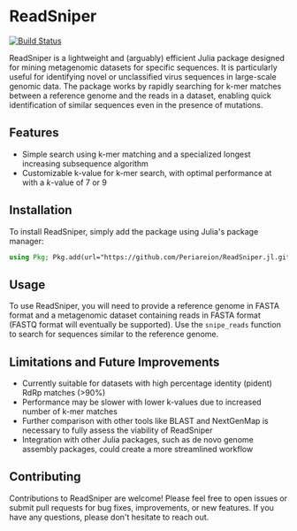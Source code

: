 # ReadSniper

[![Build Status](https://github.com/Periareion/ReadSniper.jl/actions/workflows/CI.yml/badge.svg?branch=master)](https://github.com/Periareion/ReadSniper.jl/actions/workflows/CI.yml?query=branch%3Amaster)

ReadSniper is a lightweight and (arguably) efficient Julia package designed for mining metagenomic datasets for specific sequences. It is particularly useful for identifying novel or unclassified virus sequences in large-scale genomic data. The package works by rapidly searching for k-mer matches between a reference genome and the reads in a dataset, enabling quick identification of similar sequences even in the presence of mutations.

## Features
- Simple search using k-mer matching and a specialized longest increasing subsequence algorithm
- Customizable k-value for k-mer search, with optimal performance at with a $k$-value of $7$ or $9$

## Installation
To install ReadSniper, simply add the package using Julia's package manager:
```julia
using Pkg; Pkg.add(url="https://github.com/Periareion/ReadSniper.jl.git")
```

## Usage
To use ReadSniper, you will need to provide a reference genome in FASTA format and a metagenomic dataset containing reads in FASTA format (FASTQ format will eventually be supported). Use the `snipe_reads` function to search for sequences similar to the reference genome.

## Limitations and Future Improvements
- Currently suitable for datasets with high percentage identity (pident) RdRp matches (>90%)
- Performance may be slower with lower k-values due to increased number of k-mer matches
- Further comparison with other tools like BLAST and NextGenMap is necessary to fully assess the viability of ReadSniper
- Integration with other Julia packages, such as de novo genome assembly packages, could create a more streamlined workflow

## Contributing
Contributions to ReadSniper are welcome! Please feel free to open issues or submit pull requests for bug fixes, improvements, or new features. If you have any questions, please don't hesitate to reach out.
